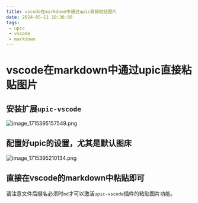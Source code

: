 ```yaml
---
title: vscode在markdown中通过upic直接粘贴图片
date: 2024-05-11 10:36:00
tags: 
 - upic
 - vscode
 - markdown
---
```


# vscode在markdown中通过upic直接粘贴图片


## 安装扩展`upic-vscode`
![image_1715395157549.png](https://cdn.jsdelivr.net/gh/makaspacex/PictureZone@main/uPic/image_1715395157549.png)


## 配置好upic的设置，尤其是默认图床
![image_1715395210134.png](https://cdn.jsdelivr.net/gh/makaspacex/PictureZone@main/uPic/image_1715395210134.png)


## 直接在vscode的markdown中粘贴即可
请注意文件后缀名必须时`md`才可以激活`upic-vscode`插件的粘贴图片功能。